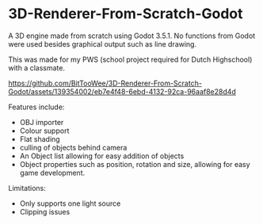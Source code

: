 # 3D-Renderer-From-Scratch-Godot
A 3D engine made from scratch using Godot 3.5.1. No functions from Godot were used besides graphical output such as line drawing.

This was made for my PWS (school project required for Dutch Highschool) with a classmate. 


https://github.com/BitTooWee/3D-Renderer-From-Scratch-Godot/assets/139354002/eb7e4f48-6ebd-4132-92ca-96aaf8e28d4d

Features include:
  * OBJ importer
  * Colour support
  * Flat shading
  * culling of objects behind camera
  * An Object list allowing for easy addition of objects
  * Object properties such as position, rotation and size, allowing for easy game development.

Limitations:
  * Only supports one light source
  * Clipping issues
